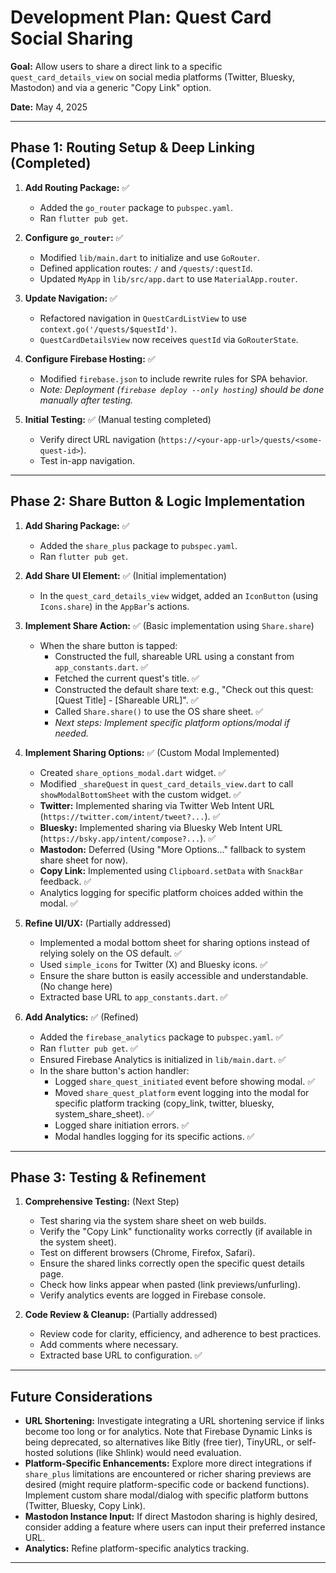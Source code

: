 # Development Plan: Quest Card Social Sharing

**Goal:** Allow users to share a direct link to a specific `quest_card_details_view` on social media platforms (Twitter, Bluesky, Mastodon) and via a generic "Copy Link" option.

**Date:** May 4, 2025

---

## Phase 1: Routing Setup & Deep Linking (Completed)

1.  **Add Routing Package:** ✅
    *   Added the `go_router` package to `pubspec.yaml`.
    *   Ran `flutter pub get`.

2.  **Configure `go_router`:** ✅
    *   Modified `lib/main.dart` to initialize and use `GoRouter`.
    *   Defined application routes: `/` and `/quests/:questId`.
    *   Updated `MyApp` in `lib/src/app.dart` to use `MaterialApp.router`.

3.  **Update Navigation:** ✅
    *   Refactored navigation in `QuestCardListView` to use `context.go('/quests/$questId')`.
    *   `QuestCardDetailsView` now receives `questId` via `GoRouterState`.

4.  **Configure Firebase Hosting:** ✅
    *   Modified `firebase.json` to include rewrite rules for SPA behavior.
    *   *Note: Deployment (`firebase deploy --only hosting`) should be done manually after testing.*

5.  **Initial Testing:** ✅ (Manual testing completed)
    *   Verify direct URL navigation (`https://<your-app-url>/quests/<some-quest-id>`).
    *   Test in-app navigation.

---

## Phase 2: Share Button & Logic Implementation

1.  **Add Sharing Package:** ✅
    *   Added the `share_plus` package to `pubspec.yaml`.
    *   Ran `flutter pub get`.

2.  **Add Share UI Element:** ✅ (Initial implementation)
    *   In the `quest_card_details_view` widget, added an `IconButton` (using `Icons.share`) in the `AppBar`'s actions.

3.  **Implement Share Action:** ✅ (Basic implementation using `Share.share`)
    *   When the share button is tapped:
        *   Constructed the full, shareable URL using a constant from `app_constants.dart`. ✅
        *   Fetched the current quest's title. ✅
        *   Constructed the default share text: e.g., "Check out this quest: [Quest Title] - [Shareable URL]". ✅
        *   Called `Share.share()` to use the OS share sheet. ✅
        *   *Next steps: Implement specific platform options/modal if needed.*

4.  **Implement Sharing Options:** ✅ (Custom Modal Implemented)
    *   Created `share_options_modal.dart` widget. ✅
    *   Modified `_shareQuest` in `quest_card_details_view.dart` to call `showModalBottomSheet` with the custom widget. ✅
    *   **Twitter:** Implemented sharing via Twitter Web Intent URL (`https://twitter.com/intent/tweet?...`). ✅
    *   **Bluesky:** Implemented sharing via Bluesky Web Intent URL (`https://bsky.app/intent/compose?...`). ✅
    *   **Mastodon:** Deferred (Using "More Options..." fallback to system share sheet for now).
    *   **Copy Link:** Implemented using `Clipboard.setData` with `SnackBar` feedback. ✅
    *   Analytics logging for specific platform choices added within the modal. ✅

5.  **Refine UI/UX:** (Partially addressed)
    *   Implemented a modal bottom sheet for sharing options instead of relying solely on the OS default. ✅
    *   Used `simple_icons` for Twitter (X) and Bluesky icons. ✅
    *   Ensure the share button is easily accessible and understandable. (No change here)
    *   Extracted base URL to `app_constants.dart`. ✅

6.  **Add Analytics:** ✅ (Refined)
    *   Added the `firebase_analytics` package to `pubspec.yaml`. ✅
    *   Ran `flutter pub get`. ✅
    *   Ensured Firebase Analytics is initialized in `lib/main.dart`. ✅
    *   In the share button's action handler:
        *   Logged `share_quest_initiated` event before showing modal. ✅
        *   Moved `share_quest_platform` event logging into the modal for specific platform tracking (copy_link, twitter, bluesky, system_share_sheet). ✅
        *   Logged share initiation errors. ✅
        *   Modal handles logging for its specific actions. ✅

---

## Phase 3: Testing & Refinement

1.  **Comprehensive Testing:** (Next Step)
    *   Test sharing via the system share sheet on web builds.
    *   Verify the "Copy Link" functionality works correctly (if available in the system sheet).
    *   Test on different browsers (Chrome, Firefox, Safari).
    *   Ensure the shared links correctly open the specific quest details page.
    *   Check how links appear when pasted (link previews/unfurling).
    *   Verify analytics events are logged in Firebase console.

2.  **Code Review & Cleanup:** (Partially addressed)
    *   Review code for clarity, efficiency, and adherence to best practices.
    *   Add comments where necessary.
    *   Extracted base URL to configuration. ✅

---

## Future Considerations

*   **URL Shortening:** Investigate integrating a URL shortening service if links become too long or for analytics. Note that Firebase Dynamic Links is being deprecated, so alternatives like Bitly (free tier), TinyURL, or self-hosted solutions (like Shlink) would need evaluation.
*   **Platform-Specific Enhancements:** Explore more direct integrations if `share_plus` limitations are encountered or richer sharing previews are desired (might require platform-specific code or backend functions). Implement custom share modal/dialog with specific platform buttons (Twitter, Bluesky, Copy Link).
*   **Mastodon Instance Input:** If direct Mastodon sharing is highly desired, consider adding a feature where users can input their preferred instance URL.
*   **Analytics:** Refine platform-specific analytics tracking.

---
